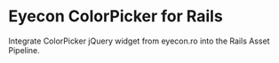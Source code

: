 # Eyecon ColorPicker for Rails

Integrate ColorPicker jQuery widget from eyecon.ro into the Rails Asset
Pipeline.
